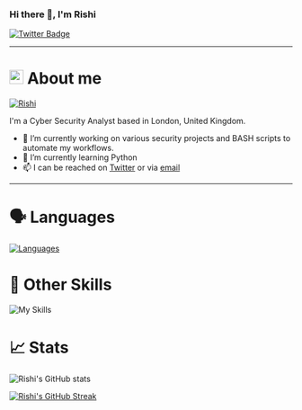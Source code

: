 ### Hi there 👋, I'm Rishi

<div id="badges">
  <a href="https://twitter.com/hakrishi">
    <img src="https://img.shields.io/badge/Twitter-blue?style=for-the-badge&logo=twitter&logoColor=white" alt="Twitter Badge"/>
  </a>
</div>

<img src="https://komarev.com/ghpvc/?username=hakrishi&style=flat-square&color=blue" alt=""/>


---

# <img src="https://raw.githubusercontent.com/Tarikul-Islam-Anik/Animated-Fluent-Emojis/master/Emojis/Smilies/Slightly%20Smiling%20Face.png" alt="Slightly Smiling Face" width="25" height="25" /> About me

[![Rishi](https://github-widgetbox.vercel.app/api/profile?username=hakrishi&data=followers,repositories,stars,commits&theme=carbon)](https://github.com/Jurredr/github-widgetbox)

I'm a Cyber Security Analyst based in London, United Kingdom. 

- 🔭 I’m currently working on various security projects and BASH scripts to automate my workflows.
- 🌱 I’m currently learning Python
- 📫 I can be reached on [Twitter](https://twitter.com/hakrishi) or via [email](mailto:hakrishi@pm.me)

---

# 🗣️  Languages

[![Languages](https://github-widgetbox.vercel.app/api/skills?languages=python,js,bash,yaml,postgresql,markdown)](https://github.com/Jurredr/github-widgetbox)

# 🚀 Other Skills

![My Skills](https://skillicons.dev/icons?i=docker,aws,cloudflare,git,powershell,linux,githubactions,vercel)

# 📈 Stats
![Rishi's GitHub stats](https://github-readme-stats.vercel.app/api?username=hakrishi&count_private=true&show_icons=true&theme=tokyonight)

[![Rishi's GitHub Streak](https://streak-stats.demolab.com?user=hakrishi&theme=dark&hide_border=true&date_format=M%20j%5B%2C%20Y%5D&mode=weekly)](https://git.io/streak-stats)





<!--
**hakrishi/hakrishi** is a ✨ _special_ ✨ repository because its `README.md` (this file) appears on your GitHub profile.

Here are some ideas to get you started:

- 🔭 I’m currently working on ...
- 🌱 I’m currently learning ...
 ...
- 🤔 I’m looking for help with ...
- 💬 Ask me about ...
 ...
- 😄 Pronouns: ...
- ⚡ Fun fact: ...
-->
